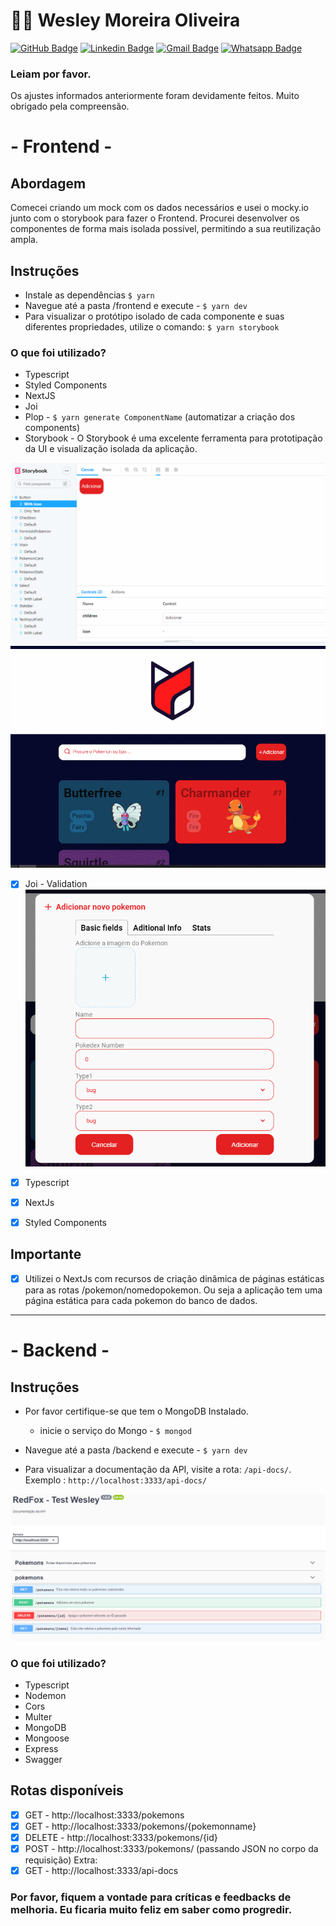 # [](https://github.com/wesleymoliveira)👨‍💻 Wesley Moreira Oliveira

[![GitHub Badge](https://img.shields.io/badge/%3E-GitHub-black?style=flat&logo=github)](https://github.com/wesleymoliveira) [![Linkedin Badge](https://img.shields.io/badge/%3E-Linkedin-blue?style=flat&logo=linkedin)](https://www.linkedin.com/in/wesleymoliveira/) [![Gmail Badge](https://img.shields.io/badge/%3E-Gmail-red?style=flat&logo=gmail)](mailto:oliveirawesleyrj@gmail.com) [![Whatsapp Badge](https://img.shields.io/badge/%3E-Whatsapp-green?style=flat&logo=whatsapp)](https://api.whatsapp.com/send?phone=5522999130259&text=Ol%C3%A1!)

### Leiam por favor.

Os ajustes informados anteriormente foram devidamente feitos. Muito obrigado pela compreensão.

# - Frontend -

## Abordagem

Comecei criando um mock com os dados necessários e usei o mocky.io junto com o storybook para fazer o Frontend.
Procurei desenvolver os componentes de forma mais isolada possível, permitindo a sua reutilização ampla.

## Instruções

- Instale as dependências `$ yarn`
- Navegue até a pasta /frontend e execute - `$ yarn dev`
- Para visualizar o protótipo isolado de cada componente e suas diferentes propriedades, utilize o comando: `$ yarn storybook`

### O que foi utilizado?

- Typescript
- Styled Components
- NextJS
- Joi
- Plop - `$ yarn generate ComponentName` (automatizar a criação dos components)
- Storybook - O Storybook é uma excelente ferramenta para prototipação da UI e visualização isolada da aplicação.

<img src="frontend/public/img/storybook.gif"/>
<img src="frontend/public/img/add-remove-flow.gif"/>

- [x] Joi - Validation
      <img src="frontend/public/img/fields-validation.gif"/>

- [x] Typescript
- [x] NextJs
- [x] Styled Components

## Importante

- [x] Utilizei o NextJs com recursos de criação dinâmica de páginas estáticas para as rotas /pokemon/nomedopokemon. Ou seja a aplicação tem uma página estática para cada pokemon do banco de dados.

---

# - Backend -

## Instruções

- Por favor certifique-se que tem o MongoDB Instalado.
  - inicie o serviço do Mongo - `$ mongod`
- Navegue até a pasta /backend e execute - `$ yarn dev`

- Para visualizar a documentação da API, visite a rota: `/api-docs/`. Exemplo : `http://localhost:3333/api-docs/`

<img src="backend/src/api-doc.png"/>

### O que foi utilizado?

- Typescript
- Nodemon
- Cors
- Multer
- MongoDB
- Mongoose
- Express
- Swagger

## Rotas disponíveis

- [x] GET - http://localhost:3333/pokemons
- [x] GET - http://localhost:3333/pokemons/{pokemonname}
- [x] DELETE - http://localhost:3333/pokemons/{id}
- [x] POST - http://localhost:3333/pokemons/ (passando JSON no corpo da requisição)
      Extra:
- [x] GET - http://localhost:3333/api-docs

### Por favor, fiquem a vontade para críticas e feedbacks de melhoria. Eu ficaria muito feliz em saber como progredir.
